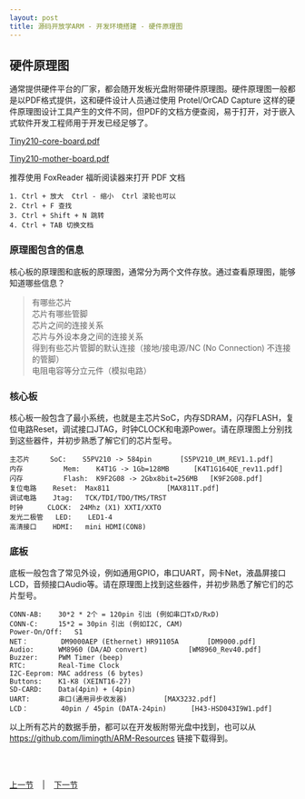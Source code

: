 ```yaml
---
layout: post
title: 源码开放学ARM - 开发环境搭建 - 硬件原理图
---
```


##  硬件原理图

通常提供硬件平台的厂家，都会随开发板光盘附带硬件原理图。硬件原理图一般都是以PDF格式提供，这和硬件设计人员通过使用 Protel/OrCAD Capture 这样的硬件原理图设计工具产生的文件不同，但PDF的文档方便查阅，易于打开，对于嵌入式软件开发工程师用于开发已经足够了。

[Tiny210-core-board.pdf](https://github.com/limingth/ARM-Resources/blob/22dda0e9afefb8cd8fc4c8f117cbbde43f7678ee/tiny210/Schematic/Tiny210-core-board.pdf)

[Tiny210-mother-board.pdf](https://github.com/limingth/ARM-Resources/blob/22dda0e9afefb8cd8fc4c8f117cbbde43f7678ee/tiny210/Schematic/Tiny210-mother-board.pdf)

推荐使用 FoxReader 福昕阅读器来打开 PDF 文档  

	1. Ctrl + 放大  Ctrl - 缩小  Ctrl 滚轮也可以  
	2. Ctrl + F 查找  
	3. Ctrl + Shift + N 跳转  
	4. Ctrl + TAB 切换文档  

### 原理图包含的信息
核心板的原理图和底板的原理图，通常分为两个文件存放。通过查看原理图，能够知道哪些信息？

>有哪些芯片  
>芯片有哪些管脚  
>芯片之间的连接关系  
>芯片与外设本身之间的连接关系  
>得到有些芯片管脚的默认连接（接地/接电源/NC (No Connection) 不连接的管脚）  
>电阻电容等分立元件（模拟电路）  

### 核心板
核心板一般包含了最小系统，也就是主芯片SoC，内存SDRAM，闪存FLASH，复位电路Reset，调试接口JTAG，时钟CLOCK和电源Power。请在原理图上分别找到这些器件，并初步熟悉了解它们的芯片型号。

	主芯片    	SoC: 	S5PV210 -> 584pin		[S5PV210_UM_REV1.1.pdf]
	内存      	Mem:	K4T1G -> 1Gb=128MB 		[K4T1G164QE_rev11.pdf]
	闪存      	Flash: 	K9F2G08 -> 2Gbx8bit=256MB	[K9F2G08.pdf]
	复位电路  	Reset:	Max811				[MAX811T.pdf]
	调试电路  	Jtag:	TCK/TDI/TDO/TMS/TRST
	时钟     	CLOCK:	24Mhz (X1) XXTI/XXTO
	发光二极管	LED:	LED1-4
	高清接口  	HDMI:	mini HDMI(CON8)

### 底板
底板一般包含了常见外设，例如通用GPIO，串口UART，网卡Net，液晶屏接口LCD，音频接口Audio等。请在原理图上找到这些器件，并初步熟悉了解它们的芯片型号。

	CONN-AB:	30*2 * 2个 = 120pin 引出 (例如串口TxD/RxD)
	CONN-C:		15*2 = 30pin 引出 (例如I2C, CAM)
	Power-On/Off: 	S1
	NET：		DM9000AEP (Ethernet) HR91105A		[DM9000.pdf]
	Audio:		WM8960 (DA/AD convert)			[WM8960_Rev40.pdf]
	Buzzer:		PWM Timer (beep)
	RTC:		Real-Time Clock
	I2C-Eeprom:	MAC address (6 bytes)
	Buttons:	K1-K8 (XEINT16-27)
	SD-CARD:	Data(4pin) + (4pin)
	UART:		串口(通用异步收发器)			[MAX3232.pdf]
	LCD：		40pin / 45pin (DATA-24pin)		[H43-HSD043I9W1.pdf]
	
	
以上所有芯片的数据手册，都可以在开发板附带光盘中找到，也可以从 <https://github.com/limingth/ARM-Resources> 链接下载得到。


<br> <br> 
<div> <a href="chp1-1.html">上一节</a> &nbsp;&nbsp; | &nbsp;&nbsp; <a href="chp1-3.html">下一节</a> </div> <br> <br>